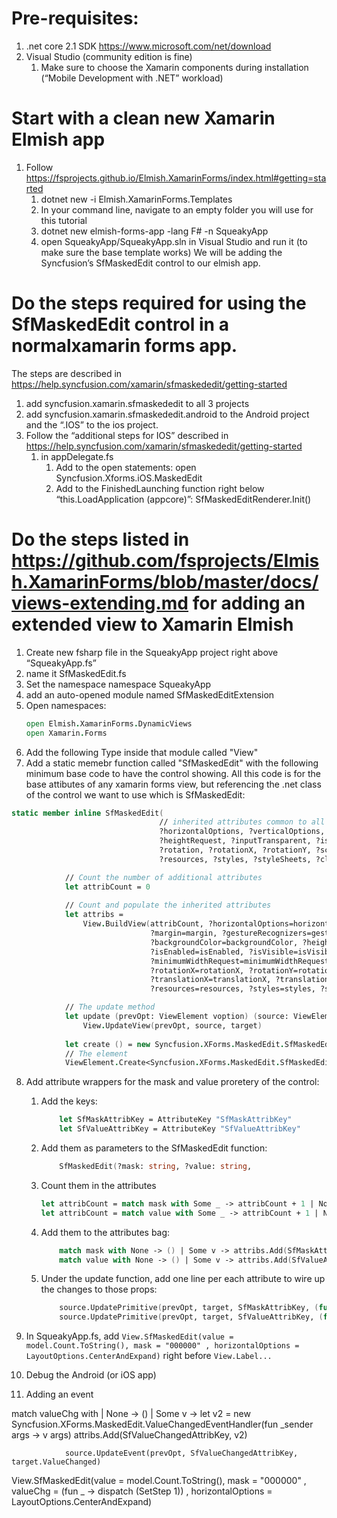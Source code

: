 # Pre-requisites:
1. .net core 2.1 SDK https://www.microsoft.com/net/download 
2. Visual Studio (community edition is fine)
    1. Make sure to choose the Xamarin components during installation (“Mobile Development with .NET” workload)
# Start with a clean new Xamarin Elmish app
1. Follow https://fsprojects.github.io/Elmish.XamarinForms/index.html#getting=started
    1. dotnet new -i Elmish.XamarinForms.Templates 
    2. In your command line, navigate to an empty folder you will use for this tutorial
    3. dotnet new elmish-forms-app -lang F# -n SqueakyApp 
    4. open SqueakyApp/SqueakyApp.sln in Visual Studio and run it (to make sure the base template works)
We will be adding the Syncfusion’s SfMaskedEdit  control to our elmish app.
# Do the steps required for using the SfMaskedEdit control in a normalxamarin forms app. 
The steps are described in https://help.syncfusion.com/xamarin/sfmaskededit/getting-started 
1. add syncfusion.xamarin.sfmaskededit to all 3 projects
2. add syncfusion.xamarin.sfmaskededit.android to the Android project and the “.IOS” to the ios project.
3. Follow the “additional steps for IOS” described in https://help.syncfusion.com/xamarin/sfmaskededit/getting-started
    1. in appDelegate.fs
        1. Add to the open statements: open Syncfusion.Xforms.iOS.MaskedEdit
        2. Add to the FinishedLaunching function right below “this.LoadApplication (appcore)”: SfMaskedEditRenderer.Init()
# Do the steps listed in https://github.com/fsprojects/Elmish.XamarinForms/blob/master/docs/views-extending.md for adding an extended view to Xamarin Elmish
1. Create new fsharp file in the SqueakyApp project right above “SqueakyApp.fs”
2. name it SfMaskedEdit.fs
3. Set the namespace namespace SqueakyApp
4. add an auto-opened module named SfMaskedEditExtension
5. Open namespaces:
    ```fsharp
    open Elmish.XamarinForms.DynamicViews
    open Xamarin.Forms
    ```
6. Add the following Type inside that module called "View"
7. Add a static memebr function called "SfMaskedEdit" with the following minimum base code to have the control showing. All this code is for the base attibutes of any xamarin forms view, but referencing the .net class of the control we want to use which is SfMaskedEdit:
```fsharp
static member inline SfMaskedEdit(
                                 // inherited attributes common to all views
                                 ?horizontalOptions, ?verticalOptions, ?margin, ?gestureRecognizers, ?anchorX, ?anchorY, ?backgroundColor, 
                                 ?heightRequest, ?inputTransparent, ?isEnabled, ?isVisible, ?minimumHeightRequest, ?minimumWidthRequest, ?opacity,
                                 ?rotation, ?rotationX, ?rotationY, ?scale, ?style, ?translationX, ?translationY, ?widthRequest,
                                 ?resources, ?styles, ?styleSheets, ?classId, ?styleId) =

            // Count the number of additional attributes
            let attribCount = 0
            
            // Count and populate the inherited attributes
            let attribs =
                View.BuildView(attribCount, ?horizontalOptions=horizontalOptions, ?verticalOptions=verticalOptions,
                               ?margin=margin, ?gestureRecognizers=gestureRecognizers, ?anchorX=anchorX, ?anchorY=anchorY,
                               ?backgroundColor=backgroundColor, ?heightRequest=heightRequest, ?inputTransparent=inputTransparent,
                               ?isEnabled=isEnabled, ?isVisible=isVisible, ?minimumHeightRequest=minimumHeightRequest,
                               ?minimumWidthRequest=minimumWidthRequest, ?opacity=opacity, ?rotation=rotation,
                               ?rotationX=rotationX, ?rotationY=rotationY, ?scale=scale, ?style=style,
                               ?translationX=translationX, ?translationY=translationY, ?widthRequest=widthRequest,
                               ?resources=resources, ?styles=styles, ?styleSheets=styleSheets, ?classId=classId, ?styleId=styleId)

            // The update method
            let update (prevOpt: ViewElement voption) (source: ViewElement) (target: Syncfusion.XForms.MaskedEdit.SfMaskedEdit) =
                View.UpdateView(prevOpt, source, target)
               
            let create () = new Syncfusion.XForms.MaskedEdit.SfMaskedEdit()
            // The element
            ViewElement.Create<Syncfusion.XForms.MaskedEdit.SfMaskedEdit>(create, update, attribs)
```
8. Add attribute wrappers for the mask and value proretery of the control:
    1. Add the keys:
        ```fsharp
            let SfMaskAttribKey = AttributeKey "SfMaskAttribKey"
            let SfValueAttribKey = AttributeKey "SfValueAttribKey"
        ``` 
    2. Add them as parameters to the SfMaskedEdit function:
        ```fsharp
            SfMaskedEdit(?mask: string, ?value: string,
        ```
    3. Count them in the attributes
        ```fsharp
        let attribCount = match mask with Some _ -> attribCount + 1 | None -> attribCount 
        let attribCount = match value with Some _ -> attribCount + 1 | None -> attribCount 
        ```
    4. Add them to the attributes bag:
        ```fsharp
            match mask with None -> () | Some v -> attribs.Add(SfMaskAttribKey, v) 
            match value with None -> () | Some v -> attribs.Add(SfValueAttribKey, v) 
        ```

    5. Under the update function, add one line per each attribute to wire up the changes to those props:
   
        ```fsharp
            source.UpdatePrimitive(prevOpt, target, SfMaskAttribKey, (fun target v -> target.Mask <- v))
            source.UpdatePrimitive(prevOpt, target, SfValueAttribKey, (fun target v -> target.Value <- v))
        ```

1.  In SqueakyApp.fs, add `View.SfMaskedEdit(value = model.Count.ToString(), mask = "000000" , horizontalOptions = LayoutOptions.CenterAndExpand)` right before `View.Label...`
2.  Debug the Android (or iOS app)


9. Adding an event

 match valueChg with 
            | None -> () 
            | Some v -> 
                let v2 = new Syncfusion.XForms.MaskedEdit.ValueChangedEventHandler(fun _sender args -> v args)
                attribs.Add(SfValueChangedAttribKey, v2)
                
                source.UpdateEvent(prevOpt, SfValueChangedAttribKey, target.ValueChanged)
View.SfMaskedEdit(value = model.Count.ToString(), mask = "000000" , valueChg = (fun _ -> dispatch (SetStep 1)) , horizontalOptions = LayoutOptions.CenterAndExpand)